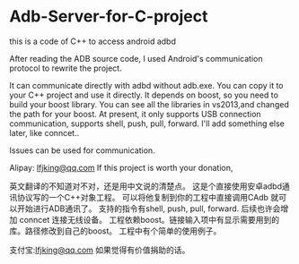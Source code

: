 # Adb-Server-for-C-project
this is a code of C++ to access android adbd

After reading the ADB source code, I used Android's communication protocol to rewrite the project.

It can communicate directly with adbd without adb.exe.
You can copy it to your C++ project and use it directly.
It depends on boost, so you need to build your boost library.
You can see all the libraries in vs2013,and changed the path for your boost.
At present, it only supports USB connection communication, supports shell, push, pull, forward.
I'll add something else later, like conncet..

Issues can be used for communication.

Alipay: lfjking@qq.com
If this project is worth your donation,


英文翻译的不知道对不对，还是用中文说的清楚点。
这是个直接使用安卓adbd通讯协议写的一个C++对象工程。
可以将他复制到你的工程中直接调用CAdb 就可以开始进行ADB通讯了。
支持的指令有shell, push, pull, forward.
后续也许会增加 conncet 连接无线设备。
工程依赖boost。链接输入项中有显示需要用到的库。路径修改到自己的boost。
工程中有个简单的使用例子。

支付宝:lfjking@qq.com
如果觉得有价值捐助的话。
